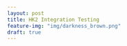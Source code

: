 ```yaml
---
layout: post
title: HK2 Integration Testing
feature-img: "img/darkness_brown.png"
draft: true
---
```


